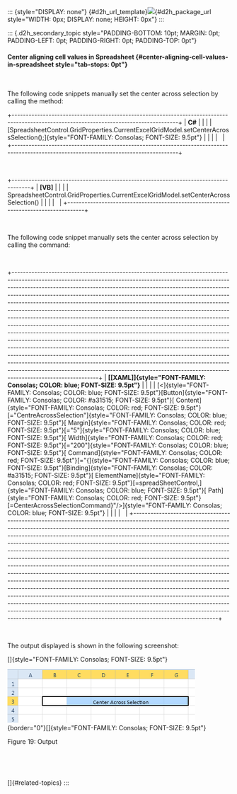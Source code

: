 ::: {style="DISPLAY: none"}
[](ms-xhelp:///?Id=d2h_url_template){#d2h_url_template}![](!package_url!){#d2h_package_url style="WIDTH: 0px; DISPLAY: none; HEIGHT: 0px"}
:::

::: {.d2h_secondary_topic style="PADDING-BOTTOM: 10pt; MARGIN: 0pt; PADDING-LEFT: 0pt; PADDING-RIGHT: 0pt; PADDING-TOP: 0pt"}
#### Center aligning cell values in Spreadsheet {#center-aligning-cell-values-in-spreadsheet style="tab-stops: 0pt"}

 

The following code snippets manually set the center across selection by calling the method:

+----------------------------------------------------------------------------------------------------------------------------------------+
| **C#**                                                                                                                                 |
|                                                                                                                                        |
| [SpreadsheetControl.GridProperties.CurrentExcelGridModel.setCenterAcrossSelection();]{style="FONT-FAMILY: Consolas; FONT-SIZE: 9.5pt"} |
|                                                                                                                                        |
|                                                                                                                                        |
+----------------------------------------------------------------------------------------------------------------------------------------+

 

+------------------------------------------------------------------------------------+
| **\[VB\]**                                                                         |
|                                                                                    |
| SpreadsheetControl.GridProperties.CurrentExcelGridModel.setCenterAcrossSelection() |
|                                                                                    |
|                                                                                    |
+------------------------------------------------------------------------------------+

 

The following code snippet manually sets the center across selection by calling the command:

 

+------------------------------------------------------------------------------------------------------------------------------------------------------------------------------------------------------------------------------------------------------------------------------------------------------------------------------------------------------------------------------------------------------------------------------------------------------------------------------------------------------------------------------------------------------------------------------------------------------------------------------------------------------------------------------------------------------------------------------------------------------------------------------------------------------------------------------------------------------------------------------------------------------------------------------------------------------------------------------------------------------------------------------------------------------------------------------------------------------------------------------------------------------------------+
| **[\[XAML\]]{style="FONT-FAMILY: Consolas; COLOR: blue; FONT-SIZE: 9.5pt"}**                                                                                                                                                                                                                                                                                                                                                                                                                                                                                                                                                                                                                                                                                                                                                                                                                                                                                                                                                                                                                                                                                     |
|                                                                                                                                                                                                                                                                                                                                                                                                                                                                                                                                                                                                                                                                                                                                                                                                                                                                                                                                                                                                                                                                                                                                                                  |
| [\<]{style="FONT-FAMILY: Consolas; COLOR: blue; FONT-SIZE: 9.5pt"}[Button]{style="FONT-FAMILY: Consolas; COLOR: #a31515; FONT-SIZE: 9.5pt"}[ Content]{style="FONT-FAMILY: Consolas; COLOR: red; FONT-SIZE: 9.5pt"}[=\"CentreAcrossSelection\"]{style="FONT-FAMILY: Consolas; COLOR: blue; FONT-SIZE: 9.5pt"}[ Margin]{style="FONT-FAMILY: Consolas; COLOR: red; FONT-SIZE: 9.5pt"}[=\"5\"]{style="FONT-FAMILY: Consolas; COLOR: blue; FONT-SIZE: 9.5pt"}[ Width]{style="FONT-FAMILY: Consolas; COLOR: red; FONT-SIZE: 9.5pt"}[=\"200\"]{style="FONT-FAMILY: Consolas; COLOR: blue; FONT-SIZE: 9.5pt"}[ Command]{style="FONT-FAMILY: Consolas; COLOR: red; FONT-SIZE: 9.5pt"}[=\"{]{style="FONT-FAMILY: Consolas; COLOR: blue; FONT-SIZE: 9.5pt"}[Binding]{style="FONT-FAMILY: Consolas; COLOR: #a31515; FONT-SIZE: 9.5pt"}[ ElementName]{style="FONT-FAMILY: Consolas; COLOR: red; FONT-SIZE: 9.5pt"}[=spreadSheetControl,]{style="FONT-FAMILY: Consolas; COLOR: blue; FONT-SIZE: 9.5pt"}[ Path]{style="FONT-FAMILY: Consolas; COLOR: red; FONT-SIZE: 9.5pt"}[=CenterAcrossSelectionCommand}\"/\>]{style="FONT-FAMILY: Consolas; COLOR: blue; FONT-SIZE: 9.5pt"} |
|                                                                                                                                                                                                                                                                                                                                                                                                                                                                                                                                                                                                                                                                                                                                                                                                                                                                                                                                                                                                                                                                                                                                                                  |
|                                                                                                                                                                                                                                                                                                                                                                                                                                                                                                                                                                                                                                                                                                                                                                                                                                                                                                                                                                                                                                                                                                                                                                  |
+------------------------------------------------------------------------------------------------------------------------------------------------------------------------------------------------------------------------------------------------------------------------------------------------------------------------------------------------------------------------------------------------------------------------------------------------------------------------------------------------------------------------------------------------------------------------------------------------------------------------------------------------------------------------------------------------------------------------------------------------------------------------------------------------------------------------------------------------------------------------------------------------------------------------------------------------------------------------------------------------------------------------------------------------------------------------------------------------------------------------------------------------------------------+

 

The output displayed is shown in the following screenshot:

[]{style="FONT-FAMILY: Consolas; FONT-SIZE: 9.5pt"} 

![](ImagesExt/image20_24.png){border="0"}[]{style="FONT-FAMILY: Consolas; FONT-SIZE: 9.5pt"}

Figure 19: Output

 

 

[]{#related-topics}
:::
